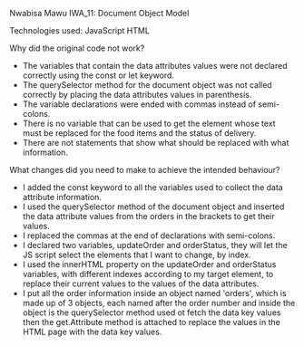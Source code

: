 Nwabisa Mawu IWA_11: Document Object Model

Technologies used: JavaScript HTML

Why did the original code not work?
- The variables that contain the data attributes values were not declared correctly using the const or let keyword.
- The querySelector method for the document object was not called correctly by placing the data attributes values in parenthesis.
- The variable declarations were ended with commas instead of semi-colons.
- There is no variable that can be used to get the element whose text must be replaced for the food items and the status of delivery.
- There are not statements that show what should be replaced with what information.

What changes did you need to make to achieve the intended behaviour?
- I added the const keyword to all the variables used to collect the data attribute information.
- I used the querySelector method of the document object and inserted the data attribute values from the orders in the brackets to get their values.
- I replaced the commas at the end of declarations with semi-colons.
- I declared two variables, updateOrder and orderStatus, they will let the JS script select the elements that I want to change, by index.
- I used the innerHTML property on the updateOrder and orderStatus variables, with different indexes according to my target element,  to replace their current values to the values of the data attributes.
- I put all the order information inside an object named 'orders', which is made up of 3 objects, each named after the order number and inside the object is the querySelector method used ot fetch the data key values then the get.Attribute method is attached to replace the values in the HTML page with the data key values.